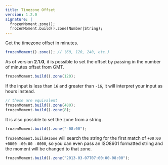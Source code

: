 ```yaml
---
title: Timezone Offset
version: 1.2.0
signature: |
  frozenMoment.zone();
  frozenMoment.build().zone(Number|String);
---
```



Get the timezone offset in minutes.

```javascript
frozenMoment().zone(); // (60, 120, 240, etc.)
```

As of version **2.1.0**, it is possible to set the offset by passing in the number of minutes offset from GMT.

```javascript
frozenMoment.build().zone(120);
```

If the input is less than `16` and greater than `-16`, it will interpret your input as hours instead.

```javascript
// these are equivalent
frozenMoment.build().zone(480);
frozenMoment.build().zone(8);
```

It is also possible to set the zone from a string.

```javascript
frozenMoment.build().zone("-08:00");
```

`frozenMoment.build#zone` will search the string for the first match of `+00:00 +0000 -00:00 -0000`, so you can even pass an ISO8601 formatted string and the moment will be changed to that zone.

```javascript
frozenMoment.build().zone("2013-03-07T07:00:00-08:00");
```
